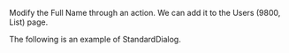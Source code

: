 Modify the Full Name through an action. We can add it to the Users (9800, List) page.

The following is an example of StandardDialog.
